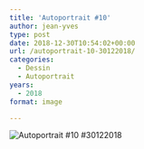 ```yaml
---
title: 'Autoportrait #10'
author: jean-yves
type: post
date: 2018-12-30T10:54:02+00:00
url: /autoportrait-10-30122018/
categories:
  - Dessin
  - Autoportrait
years:
  - 2018
format: image

---
```

![Autoportrait #10 #30122018](./img_0043.jpg)